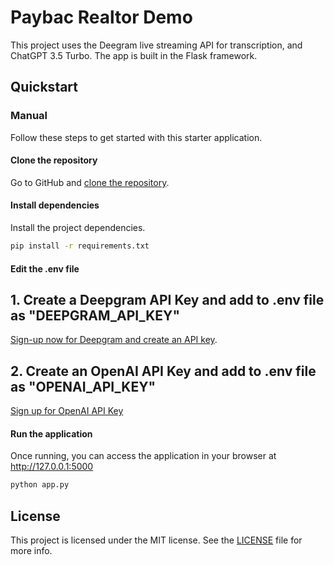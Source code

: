 # Paybac Realtor Demo
This project uses the Deegram live streaming API for transcription, and ChatGPT 3.5 Turbo. The app is built in the Flask framework.

## Quickstart

### Manual

Follow these steps to get started with this starter application.

#### Clone the repository

Go to GitHub and [clone the repository](https://github.com/deepgram-starters/prerecorded-node-starter).

#### Install dependencies

Install the project dependencies.

```bash
pip install -r requirements.txt
```

#### Edit the .env file
## 1. Create a Deepgram API Key and add to .env file as "DEEPGRAM_API_KEY"
[Sign-up now for Deepgram and create an API key](https://console.deepgram.com/signup?jump=keys).

## 2. Create an OpenAI API Key and add to .env file as "OPENAI_API_KEY"
[Sign up for OpenAI API Key](https://platform.openai.com/signup)

#### Run the application

Once running, you can access the application in your browser at <http://127.0.0.1:5000>

```bash
python app.py
```


## License

This project is licensed under the MIT license. See the [LICENSE](./LICENSE) file for more info.
